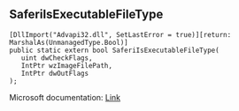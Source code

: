 ## SaferiIsExecutableFileType

```
[DllImport("Advapi32.dll", SetLastError = true)][return: MarshalAs(UnmanagedType.Bool)]
public static extern bool SaferiIsExecutableFileType(
   uint dwCheckFlags,
   IntPtr wzImageFilePath,
   IntPtr dwOutFlags
);
```

Microsoft documentation: [Link](https://learn.microsoft.com/en-us/windows/win32/api/winsafer/nf-winsafer-saferiisexecutablefiletype)
